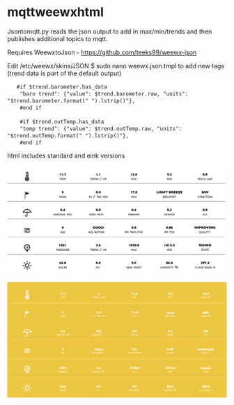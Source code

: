 # mqttweewxhtml

Jsontomqtt.py reads the json output to add in max/min/trends and then publishes additional topics to mqtt.

Requires WeewxtoJson - https://github.com/teeks99/weewx-json

Edit /etc/weewx/skins/JSON $ sudo nano weewx.json.tmpl to add new tags (trend data is part of the default output)

       #if $trend.barometer.has_data
        "baro trend": {"value": $trend.barometer.raw, "units": "$trend.barometer.format(" ").lstrip()"},
        #end if 

        #if $trend.outTemp.has_data
        "temp trend": {"value": $trend.outTemp.raw, "units": "$trend.outTemp.format(" ").lstrip()"},
        #end if 

html includes standard and eink versions

![eink](https://github.com/digitalurban/mqttweewxhtml/blob/main/Screenshot%202021-10-15%20at%2011.19.49.png)

![standard](https://github.com/digitalurban/mqttweewxhtml/blob/main/Screenshot%202021-10-15%20at%2011.18.53.png)
